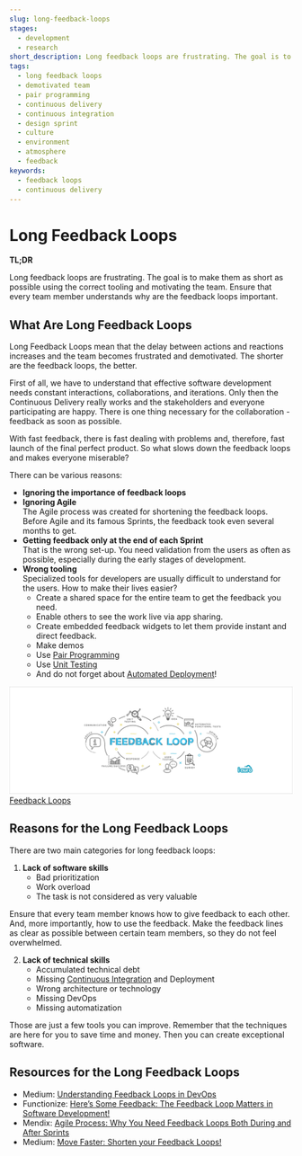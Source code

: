 ```yaml
---
slug: long-feedback-loops
stages:
  - development
  - research
short_description: Long feedback loops are frustrating. The goal is to make them as short as possible using the correct tooling and motivating the team. Ensure that every team member understands why are the feedback loops important.
tags:
  - long feedback loops
  - demotivated team
  - pair programming
  - continuous delivery
  - continuous integration
  - design sprint
  - culture
  - environment
  - atmosphere
  - feedback
keywords:
  - feedback loops
  - continuous delivery
---
```


# Long Feedback Loops

**TL;DR**

Long feedback loops are frustrating. The goal is to make them as short as possible using the correct tooling and motivating the team. Ensure that every team member understands why are the feedback loops important.

## What Are Long Feedback Loops

Long Feedback Loops mean that the delay between actions and reactions increases and the team becomes frustrated and demotivated. The shorter are the feedback loops, the better.

First of all, we have to understand that effective software development needs constant interactions, collaborations, and iterations. Only then the Continuous Delivery really works and the stakeholders and everyone participating are happy. There is one thing necessary for the collaboration - feedback as soon as possible.

With fast feedback, there is fast dealing with problems and, therefore, fast launch of the final perfect product. So what slows down the feedback loops and makes everyone miserable?

There can be various reasons:

- **Ignoring the importance of feedback loops**
- **Ignoring Agile**  
  The Agile process was created for shortening the feedback loops. Before Agile and its famous Sprints, the feedback took even several months to get.
- **Getting feedback only at the end of each Sprint**  
   That is the wrong set-up. You need validation from the users as often as possible, especially during the early stages of development.
- **Wrong tooling**  
   Specialized tools for developers are usually difficult to understand for the users. How to make their lives easier?
  - Create a shared space for the entire team to get the feedback you need.
  - Enable others to see the work live via app sharing.
  - Create embedded feedback widgets to let them provide instant and direct feedback.
  - Make demos
  - Use [Pair Programming](/practices/pair-programming)
  - Use [Unit Testing](/practices/unit-testing)
  - And do not forget about [Automated Deployment](/practices/automated-deployment)!

![Feedback Loops](/files/feedback_loops.png)  
[Feedback Loops](https://medium.com/@iauro/move-faster-shorten-your-feedback-loops-eb00329f531)

## Reasons for the Long Feedback Loops

There are two main categories for long feedback loops:

1. **Lack of software skills**
   - Bad prioritization
   - Work overload
   - The task is not considered as very valuable

Ensure that every team member knows how to give feedback to each other. And, more importantly, how to use the feedback. Make the feedback lines as clear as possible between certain team members, so they do not feel overwhelmed.

2. **Lack of technical skills**
   - Accumulated technical debt
   - Missing [Continuous Integration](/practices/continuous-integration) and Deployment
   - Wrong architecture or technology
   - Missing DevOps
   - Missing automatization

Those are just a few tools you can improve. Remember that the techniques are here for you to save time and money. Then you can create exceptional software.

## Resources for the Long Feedback Loops

- Medium: [Understanding Feedback Loops in DevOps](https://medium.com/@antweiss/understanding-feedback-loops-in-devops-e93b92b74bd1)
- Functionize: [Here’s Some Feedback: The Feedback Loop Matters in Software Development!](https://www.functionize.com/blog/heres-some-feedback-the-feedback-loop-matters-in-software-development/)
- Mendix: [Agile Process: Why You Need Feedback Loops Both During and After Sprints](https://www.mendix.com/blog/agile-process-why-you-need-feedback-loops-both-during-and-after-sprints/)
- Medium: [Move Faster: Shorten your Feedback Loops!](https://medium.com/@iauro/move-faster-shorten-your-feedback-loops-eb00329f531)

